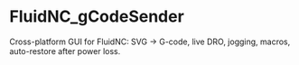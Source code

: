 # FluidNC_gCodeSender
Cross-platform GUI for FluidNC: SVG → G-code, live DRO, jogging, macros, auto-restore after power loss.

